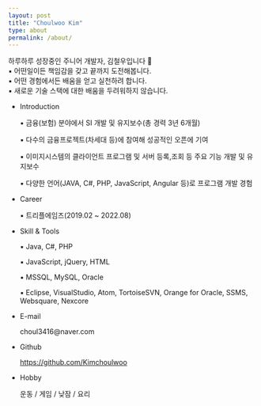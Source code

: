 ```yaml
---
layout: post
title: "Choulwoo Kim"
type: about
permalink: /about/
---
```

<div class="intro-animation">
<section>
    <div>
         하루하루 성장중인 주니어 개발자, 김철우입니다 🏃
    </div>
</section>
</div>
▪ 어떤일이든 책임감을 갖고 끝까지 도전해봅니다.<br>
▪ 어떤 경험에서든 배움을 얻고 실천하려 합니다.<br>
▪ 새로운 기술 스택에 대한 배움을 두려워하지 않습니다.<br>

<div class="section">
	<div class="item" id="1">
		<ul>
			<li>
				<p class="info-disc">
					Introduction
				</p>
				<p class="content">
					▪ 금융(보험) 분야에서 SI 개발 및 유지보수(총 경력 3년 6개월)
				</p>
				<p class="content">
					▪ 다수의 금융프로젝트(차세대 등)에 참여해 성공적인 오픈에 기여
				</p>
				<p class="content">
					▪ 이미지시스템의 클라이언트 프로그램 및 서버 등록,조회 등 주요 기능 개발 및 유지보수
				</p>
				<p class="content">
					▪ 다양한 언어(JAVA, C#, PHP, JavaScript, Angular 등)로 프로그램 개발 경험
				</p>
			</li>
		</ul>
	</div>
	<div class="item" id="2">
		<ul>
			<li>
				<p class="info-disc">
					Career
				</p>
				<p class="content">
					▪ 트리플에임즈(2019.02 ~ 2022.08)
				</p>
			</li>
		</ul>
	</div>
	<div class="item" id="3">
		<ul>
			<li>
				<p class="info-disc">
					Skill & Tools
				</p>
				<p class="content">
					▪ Java, C#, PHP 
				</p>
				<p class="content">
					▪ JavaScript, jQuery, HTML
				</p>
				<p class="content">
					▪ MSSQL, MySQL, Oracle
				</p>
				<p class="content">
					▪ Eclipse, VisualStudio, Atom, TortoiseSVN, Orange for Oracle, SSMS, Websquare, Nexcore 
				</p>
			</li>
		</ul>
	</div>
	<div class="item" id="4">
		<ul>
			<li>
				<p class="info-disc">
					E-mail
				</p>
				<p class="content">
					choul3416@naver.com
				</p>
			</li>
		</ul>
	</div>
	<div class="item" id="5">
		<ul>
			<li>
				<p class="info-disc">
					Github
				</p>
				<p class="content">
					<a href="https://github.com/Kimchoulwoo">https://github.com/Kimchoulwoo</a>
				</p>
			</li>
		</ul>
	</div>
	<div class="item" id="6">
		<ul>
			<li>
				<p class="info-disc">
					Hobby
				</p>
				<p class="content">
					운동 / 게임 / 낮잠 / 요리
				</p>
			</li>
		</ul>
	</div>
</div>
